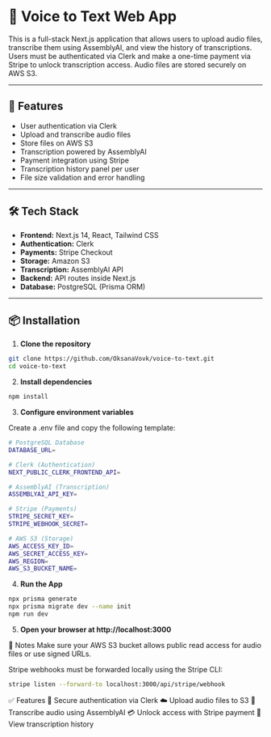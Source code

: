 # 🎤 Voice to Text Web App

This is a full-stack Next.js application that allows users to upload audio files, transcribe them using AssemblyAI, and view the history of transcriptions. Users must be authenticated via Clerk and make a one-time payment via Stripe to unlock transcription access. Audio files are stored securely on AWS S3.

---

## 🚀 Features

- User authentication via Clerk
- Upload and transcribe audio files
- Store files on AWS S3
- Transcription powered by AssemblyAI
- Payment integration using Stripe
- Transcription history panel per user
- File size validation and error handling

---

## 🛠️ Tech Stack

- **Frontend:** Next.js 14, React, Tailwind CSS
- **Authentication:** Clerk
- **Payments:** Stripe Checkout
- **Storage:** Amazon S3
- **Transcription:** AssemblyAI API
- **Backend:** API routes inside Next.js
- **Database:** PostgreSQL (Prisma ORM)

---

## 📦 Installation

1. **Clone the repository**

```bash
git clone https://github.com/OksanaVovk/voice-to-text.git
cd voice-to-text
```

2. **Install dependencies**

```bash
npm install
```

3. **Configure environment variables**

Create a .env file and copy the following template:

```bash
# PostgreSQL Database
DATABASE_URL=

# Clerk (Authentication)
NEXT_PUBLIC_CLERK_FRONTEND_API=

# AssemblyAI (Transcription)
ASSEMBLYAI_API_KEY=

# Stripe (Payments)
STRIPE_SECRET_KEY=
STRIPE_WEBHOOK_SECRET=

# AWS S3 (Storage)
AWS_ACCESS_KEY_ID=
AWS_SECRET_ACCESS_KEY=
AWS_REGION=
AWS_S3_BUCKET_NAME=

```

4. **Run the App**

```bash
npx prisma generate
npx prisma migrate dev --name init
npm run dev
```

5. **Open your browser at http://localhost:3000**

🧪 Notes
Make sure your AWS S3 bucket allows public read access for audio files or use signed URLs.

Stripe webhooks must be forwarded locally using the Stripe CLI:

```bash
stripe listen --forward-to localhost:3000/api/stripe/webhook
```

✅ Features
🔐 Secure authentication via Clerk
☁️ Upload audio files to S3
🧠 Transcribe audio using AssemblyAI
💳 Unlock access with Stripe payment
📜 View transcription history
